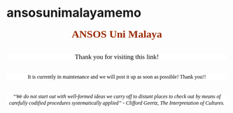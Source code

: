 # ansosunimalayamemo

</head>
<body>
<h1 style="margin: 0.0px 0.0px 30.0px 0.0px; text-align: center; font: 24.0px Times; color: #9b2c03; -webkit-text-stroke: #fc7eff"><span class="s1"><b>ANSOS Uni Malaya</b></span></h1>
<h1 style="margin: 0.0px 0.0px 30.0px 0.0px; text-align: center; font: 15.0px Times; color: #000000; -webkit-text-stroke: #000000; background-color: #ffffff"><span class="s1">Thank you for visiting this link!</span></h1>
<h1 style="margin: 0.0px 0.0px 30.0px 0.0px; text-align: center; font: 12.0px Times; color: #000000; -webkit-text-stroke: #000000; background-color: #ffffff"><span class="s1">It is currently in maintenance and we will post it up as soon as possible! Thank you!!</span></h1>
<h1 style="margin: 0.0px 0.0px 30.0px 0.0px; text-align: center; font: 12.0px Times; color: #000000; -webkit-text-stroke: #000000; background-color: #ffffff"><span class="s1"><i>“We do not start out with well-formed ideas we carry off to distant places to check out by means of carefully codified procedures systematically applied” - Clifford Geertz, The Interpretation of Cultures.</i></span></h1>
</body>
</html>
